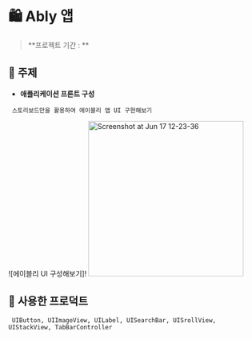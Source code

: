 # 🛍 Ably 앱

> **프로젝트 기간 : **  

## 📌 주제

- **애플리케이션 프론트 구성**
```
 스토리보드만을 활용하여 에이블리 앱 UI 구현해보기
 ```
 
![에이블리 UI 구성해보기]!
<img width="310" alt="Screenshot at Jun 17 12-23-36" src="https://user-images.githubusercontent.com/72597645/174218681-29095110-fe46-4ae1-aa5c-d0d3719cf38b.png">

## 📌 사용한 프로덕트
```
 UIButton, UIImageView, UILabel, UISearchBar, UISrollView, UIStackView, TabBarController 
```
